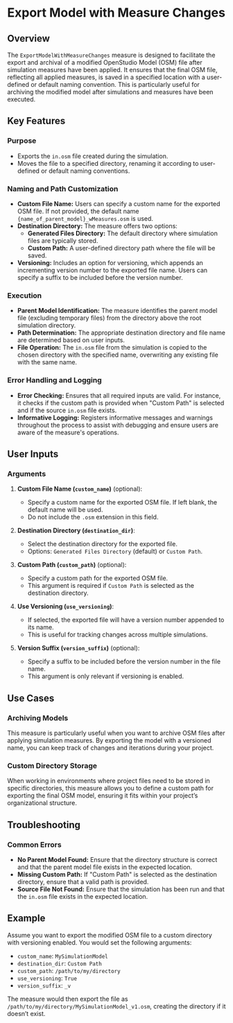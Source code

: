 
# Export Model with Measure Changes

## Overview

The `ExportModelWithMeasureChanges` measure is designed to facilitate the export and archival of a modified OpenStudio Model (OSM) file after simulation measures have been applied. It ensures that the final OSM file, reflecting all applied measures, is saved in a specified location with a user-defined or default naming convention. This is particularly useful for archiving the modified model after simulations and measures have been executed.

## Key Features

### Purpose
- Exports the `in.osm` file created during the simulation.
- Moves the file to a specified directory, renaming it according to user-defined or default naming conventions.

### Naming and Path Customization
- **Custom File Name:** Users can specify a custom name for the exported OSM file. If not provided, the default name `{name_of_parent_model}_wMeasures.osm` is used.
- **Destination Directory:** The measure offers two options:
  - **Generated Files Directory:** The default directory where simulation files are typically stored.
  - **Custom Path:** A user-defined directory path where the file will be saved.
- **Versioning:** Includes an option for versioning, which appends an incrementing version number to the exported file name. Users can specify a suffix to be included before the version number.

### Execution
- **Parent Model Identification:** The measure identifies the parent model file (excluding temporary files) from the directory above the root simulation directory.
- **Path Determination:** The appropriate destination directory and file name are determined based on user inputs.
- **File Operation:** The `in.osm` file from the simulation is copied to the chosen directory with the specified name, overwriting any existing file with the same name.

### Error Handling and Logging
- **Error Checking:** Ensures that all required inputs are valid. For instance, it checks if the custom path is provided when "Custom Path" is selected and if the source `in.osm` file exists.
- **Informative Logging:** Registers informative messages and warnings throughout the process to assist with debugging and ensure users are aware of the measure's operations.

## User Inputs

### Arguments

1. **Custom File Name (`custom_name`)** (optional): 
   - Specify a custom name for the exported OSM file. If left blank, the default name will be used.
   - Do not include the `.osm` extension in this field.

2. **Destination Directory (`destination_dir`)**:
   - Select the destination directory for the exported file.
   - Options: `Generated Files Directory` (default) or `Custom Path`.

3. **Custom Path (`custom_path`)** (optional):
   - Specify a custom path for the exported OSM file.
   - This argument is required if `Custom Path` is selected as the destination directory.

4. **Use Versioning (`use_versioning`)**:
   - If selected, the exported file will have a version number appended to its name.
   - This is useful for tracking changes across multiple simulations.

5. **Version Suffix (`version_suffix`)** (optional):
   - Specify a suffix to be included before the version number in the file name.
   - This argument is only relevant if versioning is enabled.

## Use Cases

### Archiving Models
This measure is particularly useful when you want to archive OSM files after applying simulation measures. By exporting the model with a versioned name, you can keep track of changes and iterations during your project.

### Custom Directory Storage
When working in environments where project files need to be stored in specific directories, this measure allows you to define a custom path for exporting the final OSM model, ensuring it fits within your project’s organizational structure.

## Troubleshooting

### Common Errors
- **No Parent Model Found:** Ensure that the directory structure is correct and that the parent model file exists in the expected location.
- **Missing Custom Path:** If "Custom Path" is selected as the destination directory, ensure that a valid path is provided.
- **Source File Not Found:** Ensure that the simulation has been run and that the `in.osm` file exists in the expected location.

## Example

Assume you want to export the modified OSM file to a custom directory with versioning enabled. You would set the following arguments:
- `custom_name`: `MySimulationModel`
- `destination_dir`: `Custom Path`
- `custom_path`: `/path/to/my/directory`
- `use_versioning`: `True`
- `version_suffix`: `_v`

The measure would then export the file as `/path/to/my/directory/MySimulationModel_v1.osm`, creating the directory if it doesn’t exist.
